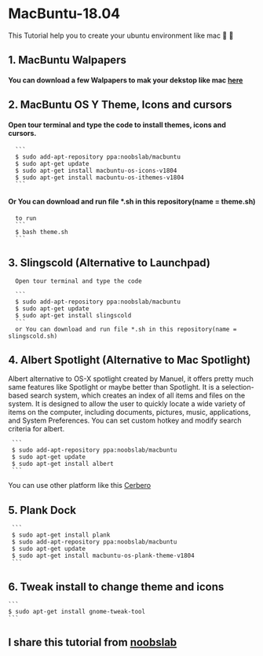 # MacBuntu-18.04
This Tutorial help you to  create your ubuntu environment like mac   :apple: :apple:
## 1. MacBuntu Walpapers
#### You can download a few Walpapers to mak your dekstop like mac [here](https://512pixels.net/projects/default-mac-wallpapers-in-5k/)
## 2. MacBuntu OS Y Theme, Icons and cursors
#### Open tour terminal and type the code to install themes, icons and cursors.
      ```
      $ sudo add-apt-repository ppa:noobslab/macbuntu
      $ sudo apt-get update
      $ sudo apt-get install macbuntu-os-icons-v1804
      $ sudo apt-get install macbuntu-os-ithemes-v1804
      ```
####  Or You can download and run file *.sh in this repository(name = theme.sh)

      to run
      ```
      $ bash theme.sh
      ```
## 3. Slingscold (Alternative to Launchpad)
      Open tour terminal and type the code

      ```
      $ sudo add-apt-repository ppa:noobslab/macbuntu
      $ sudo apt-get update
      $ sudo apt-get install slingscold
      ```
      or You can download and run file *.sh in this repository(name = slingscold.sh)
## 4. Albert Spotlight (Alternative to Mac Spotlight)
Albert alternative to OS-X spotlight created by Manuel, it offers pretty much same features like Spotlight or maybe better than Spotlight. It is a selection-based search system, which creates an index of all items and files on the system. It is designed to allow the user to quickly locate a wide variety of items on the computer, including documents, pictures, music, applications, and System Preferences. You can set custom hotkey and modify search criteria for albert.

     ```
     $ sudo add-apt-repository ppa:noobslab/macbuntu
     $ sudo apt-get update
     $ sudo apt-get install albert
     ```
You can use other platform like this [Cerbero](https://www.noobslab.com/2017/04/cerebro-is-amazing-open-source-os-x.html)
## 5. Plank Dock
     ```
     $ sudo apt-get install plank
     $ sudo add-apt-repository ppa:noobslab/macbuntu
     $ sudo apt-get update
     $ sudo apt-get install macbuntu-os-plank-theme-v1804
     ```

## 6. Tweak install to change theme and icons

    ```
    $ sudo apt-get install gnome-tweak-tool
    ```

## I share this tutorial from [noobslab](https://www.noobslab.com)
